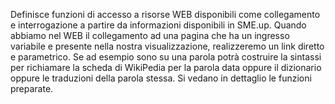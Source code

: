 Definisce funzioni di accesso a risorse WEB disponibili come collegamento e interrogazione a partire da informazioni disponibili in SME.up.
Quando abbiamo nel WEB il collegamento ad una pagina che ha un ingresso variabile e presente nella nostra visualizzazione, realizzeremo un link diretto e parametrico. Se ad esempio sono su una parola potrà costruire la sintassi per richiamare la scheda di WikiPedia per la parola data oppure il dizionario oppure le traduzioni della parola stessa.
Si vedano in dettaglio le funzioni preparate.
